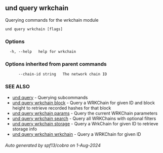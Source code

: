 ## und query wrkchain

Querying commands for the wrkchain module

```
und query wrkchain [flags]
```

### Options

```
  -h, --help   help for wrkchain
```

### Options inherited from parent commands

```
      --chain-id string   The network chain ID
```

### SEE ALSO

* [und query](und_query.md)	 - Querying subcommands
* [und query wrkchain block](und_query_wrkchain_block.md)	 - Query a WRKChain for given ID and block height to retrieve recorded hashes for that block
* [und query wrkchain params](und_query_wrkchain_params.md)	 - Query the current WRKChain parameters
* [und query wrkchain search](und_query_wrkchain_search.md)	 - Query all WRKChains with optional filters
* [und query wrkchain storage](und_query_wrkchain_storage.md)	 - Query a WrkChain for given ID to retrieve storage info
* [und query wrkchain wrkchain](und_query_wrkchain_wrkchain.md)	 - Query a WRKChain for given ID

###### Auto generated by spf13/cobra on 1-Aug-2024
